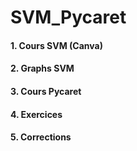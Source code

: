 # SVM_Pycaret

#### 1. Cours SVM (Canva)
#### 2. Graphs SVM
#### 3. Cours Pycaret
#### 4. Exercices
#### 5. Corrections
